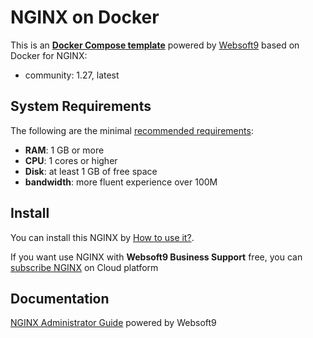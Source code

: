 # NGINX on Docker  

This is an **[Docker Compose template](https://github.com/Websoft9/docker-library)** powered by [Websoft9](https://www.websoft9.com) based on Docker for NGINX:


 - community:  1.27, latest


## System Requirements

The following are the minimal [recommended requirements](https://github.com/nginx/docker#recommended-system-requirements):

* **RAM**: 1 GB or more
* **CPU**: 1 cores or higher
* **Disk**: at least 1 GB of free space
* **bandwidth**: more fluent experience over 100M  

## Install

You can install this NGINX by [How to use it?](https://github.com/Websoft9/docker-library#how-to-use-it).   

If you want use NGINX with **Websoft9 Business Support** free, you can [subscribe NGINX](https://www.websoft9.com/apps) on Cloud platform

## Documentation

[NGINX Administrator Guide](https://support.websoft9.com/docs/nginx) powered by Websoft9